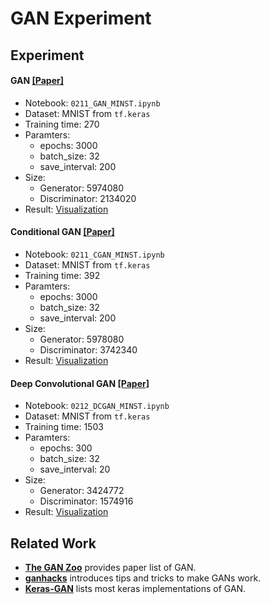 # GAN Experiment

## Experiment

#### GAN [[Paper]](https://arxiv.org/abs/1406.2661)
- Notebook: `0211_GAN_MINST.ipynb`
- Dataset: MNIST from `tf.keras`
- Training time: 270
- Paramters:
    + epochs: 3000
    + batch_size: 32
    + save_interval: 200
- Size:
    + Generator: 5974080
    + Discriminator: 2134020
- Result: [Visualization](https://sysu-zjw.github.io/GAN-Experiment/html/0211_GAN_MNIST/)


#### Conditional GAN [[Paper]](https://arxiv.org/abs/1411.1784)
- Notebook: `0211_CGAN_MINST.ipynb`
- Dataset: MNIST from `tf.keras`
- Training time: 392
- Paramters:
    + epochs: 3000
    + batch_size: 32
    + save_interval: 200
- Size:
    + Generator: 5978080
    + Discriminator: 3742340
- Result: [Visualization](https://sysu-zjw.github.io/GAN-Experiment/html/0211_CGAN_MNIST/)


#### Deep Convolutional GAN [[Paper]](https://arxiv.org/abs/1511.06434)
- Notebook: `0212_DCGAN_MINST.ipynb`
- Dataset: MNIST from `tf.keras`
- Training time: 1503
- Paramters:
    + epochs: 300
    + batch_size: 32
    + save_interval: 20
- Size:
    + Generator: 3424772
    + Discriminator: 1574916
- Result: [Visualization](https://sysu-zjw.github.io/GAN-Experiment/html/0212_DCGAN_MNIST/)





## Related Work
- [**The GAN Zoo**](https://github.com/hindupuravinash/the-gan-zoo) provides paper list of GAN.
- [**ganhacks**](https://github.com/soumith/ganhacks) introduces tips and tricks to make GANs work.
- [**Keras-GAN**](https://github.com/eriklindernoren/Keras-GAN) lists most keras implementations of GAN.

